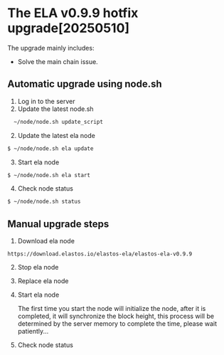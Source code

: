 # The ELA v0.9.9 hotfix upgrade[20250510]

The upgrade mainly includes:

- Solve the main chain issue.

## Automatic upgrade using node.sh

1. Log in to the server
2. Update the latest node.sh

```bash
  ~/node/node.sh update_script
```

2. Update the latest ela node

```bash
$ ~/node/node.sh ela update
```

3. Start ela node

```bash
$ ~/node/node.sh ela start
```

4. Check node status

```bash
$ ~/node/node.sh status
```

## Manual upgrade steps

1. Download ela node

```
https://download.elastos.io/elastos-ela/elastos-ela-v0.9.9
```

2. Stop ela node
3. Replace ela node
4. Start ela node

   The first time you start the node will initialize the node, after it is completed, it will synchronize the block
   height, this process will be determined by the server memory to complete the time, please wait patiently...

5. Check node status
